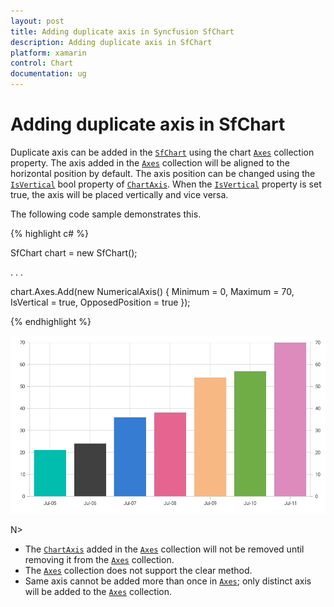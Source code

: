```yaml
---
layout: post
title: Adding duplicate axis in Syncfusion SfChart
description: Adding duplicate axis in SfChart
platform: xamarin
control: Chart
documentation: ug
---
```


# Adding duplicate axis in SfChart

Duplicate axis can be added in the [`SfChart`](https://help.syncfusion.com/cr/cref_files/xamarin/Syncfusion.SfChart.XForms~Syncfusion.SfChart.XForms.SfChart.html) using the chart [`Axes`](https://help.syncfusion.com/cr/cref_files/xamarin/Syncfusion.SfChart.XForms~Syncfusion.SfChart.XForms.SfChart~Axes.html) collection property. The axis added in the [`Axes`](https://help.syncfusion.com/cr/cref_files/xamarin/Syncfusion.SfChart.XForms~Syncfusion.SfChart.XForms.SfChart~Axes.html) collection will be aligned to the horizontal position by default. The axis position can be changed using the [`IsVertical`](https://help.syncfusion.com/cr/cref_files/xamarin/Syncfusion.SfChart.XForms~Syncfusion.SfChart.XForms.ChartAxis~IsVertical.html) bool property of [`ChartAxis`](https://help.syncfusion.com/cr/cref_files/xamarin/Syncfusion.SfChart.XForms~Syncfusion.SfChart.XForms.ChartAxis.html). When the [`IsVertical`](https://help.syncfusion.com/cr/cref_files/xamarin/Syncfusion.SfChart.XForms~Syncfusion.SfChart.XForms.ChartAxis~IsVertical.html) property is set true, the axis will be placed vertically and vice versa.

The following code sample demonstrates this.

{% highlight c# %}

SfChart chart = new SfChart();

. . .

chart.Axes.Add(new NumericalAxis()
{
    Minimum = 0,
    Maximum = 70,
    IsVertical = true,
    OpposedPosition = true
});

{% endhighlight  %}

![Duplicate axis support in Xamarin.Forms Chart](images/duplicate_axis.png)

N> 
- The [`ChartAxis`](https://help.syncfusion.com/cr/cref_files/xamarin/Syncfusion.SfChart.XForms~Syncfusion.SfChart.XForms.ChartAxis.html) added in the [`Axes`](https://help.syncfusion.com/cr/cref_files/xamarin/Syncfusion.SfChart.XForms~Syncfusion.SfChart.XForms.SfChart~Axes.html) collection will not be removed until removing it from the [`Axes`](https://help.syncfusion.com/cr/cref_files/xamarin/Syncfusion.SfChart.XForms~Syncfusion.SfChart.XForms.SfChart~Axes.html) collection. 
- The [`Axes`](https://help.syncfusion.com/cr/cref_files/xamarin/Syncfusion.SfChart.XForms~Syncfusion.SfChart.XForms.SfChart~Axes.html) collection does not support the clear method. 
- Same axis cannot be added more than once in [`Axes`](https://help.syncfusion.com/cr/cref_files/xamarin/Syncfusion.SfChart.XForms~Syncfusion.SfChart.XForms.SfChart~Axes.html); only distinct axis will be added to the [`Axes`](https://help.syncfusion.com/cr/cref_files/xamarin/Syncfusion.SfChart.XForms~Syncfusion.SfChart.XForms.SfChart~Axes.html) collection.
